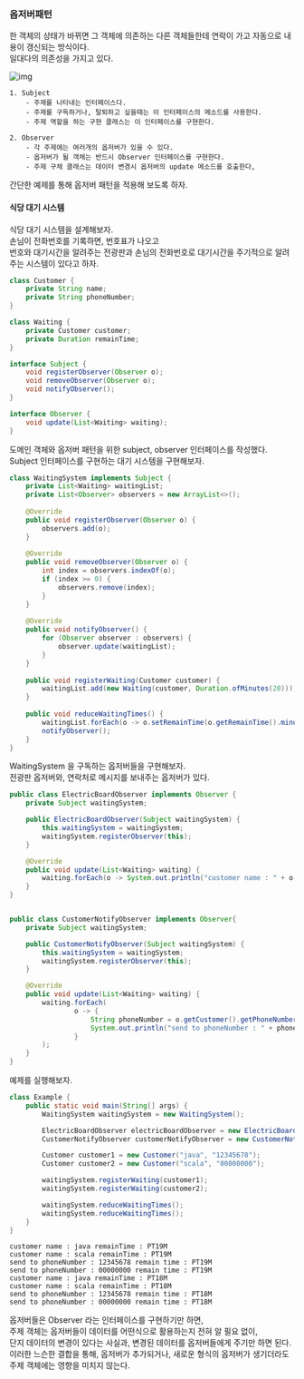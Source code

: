 ### 옵저버패턴

한 객체의 상태가 바뀌면 그 객체에 의존하는 다른 객체들한테 연락이 가고 자동으로 내용이 갱신되는 방식이다.  
일대다의 의존성을 가지고 있다.  

![img](https://user-images.githubusercontent.com/37106689/69149111-215c3380-0b19-11ea-8b9f-5c4a2193e5aa.JPG)

``` 
1. Subject
    - 주제를 나타내는 인터페이스다.
    - 주제를 구독하거나, 탈퇴하고 싶을때는 이 인터페이스의 메소드를 사용한다.
    - 주제 역할을 하는 구현 클래스는 이 인터페이스를 구현한다.

2. Observer
    - 각 주제에는 여러개의 옵저버가 있을 수 있다.
    - 옵저버가 될 객체는 반드시 Observer 인터페이스를 구현한다.
    - 주제 구체 클래스는 데이터 변경시 옵저버의 update 메소드를 호출한다, 
```
  
  
간단한 예제를 통해 옵저버 패턴을 적용해 보도록 하자.


#### 식당 대기 시스템 

식당 대기 시스템을 설계해보자.  
손님이 전화번호를 기록하면, 번호표가 나오고  
번호와 대기시간을 알려주는 전광판과 손님의 전화번호로 대기시간을 주기적으로 알려주는 시스템이 있다고 하자.
```java
class Customer {
    private String name;
    private String phoneNumber;
}

class Waiting {
    private Customer customer;
    private Duration remainTime;
}

interface Subject {
    void registerObserver(Observer o);
    void removeObserver(Observer o);
    void notifyObserver();
}

interface Observer {
    void update(List<Waiting> waiting);
}
```
도메인 객체와 옵저버 패턴을 위한 subject, observer 인터페이스를 작성했다.  
Subject 인터페이스를 구현하는 대기 시스템을 구현해보자.

```java
class WaitingSystem implements Subject {
    private List<Waiting> waitingList;
    private List<Observer> observers = new ArrayList<>();
    
    @Override
    public void registerObserver(Observer o) {
        observers.add(o);
    }
    
    @Override
    public void removeObserver(Observer o) {
        int index = observers.indexOf(o);
        if (index >= 0) {
            observers.remove(index);
        }
    }
    
    @Override
    public void notifyObserver() {
        for (Observer observer : observers) {
            observer.update(waitingList);
        }
    }
    
    public void registerWaiting(Customer customer) {
        waitingList.add(new Waiting(customer, Duration.ofMinutes(20)));
    }
    
    public void reduceWaitingTimes() {
        waitingList.forEach(o -> o.setRemainTime(o.getRemainTime().minus(Duration.ofMinutes(1))));
        notifyObserver();
    }
}
```

WaitingSystem 을 구독하는 옵저버들을 구현해보자.  
전광판 옵저버와, 연락처로 메시지를 보내주는 옵저버가 있다.

```java
public class ElectricBoardObserver implements Observer {
    private Subject waitingSystem;

    public ElectricBoardObserver(Subject waitingSystem) {
        this.waitingSystem = waitingSystem;
        waitingSystem.registerObserver(this);
    }

    @Override
    public void update(List<Waiting> waiting) {
        waiting.forEach(o -> System.out.println("customer name : " + o.getCustomer().getName() + " remainTime : " + o.getRemainTime()));
    }
}


public class CustomerNotifyObserver implements Observer{
    private Subject waitingSystem;

    public CustomerNotifyObserver(Subject waitingSystem) {
        this.waitingSystem = waitingSystem;
        waitingSystem.registerObserver(this);
    }

    @Override
    public void update(List<Waiting> waiting) {
        waiting.forEach(
                o -> {
                    String phoneNumber = o.getCustomer().getPhoneNumber();
                    System.out.println("send to phoneNumber : " + phoneNumber);
                }
        );
    }
}
```

예제를 실행해보자.
```java
class Example {
    public static void main(String[] args) {
        WaitingSystem waitingSystem = new WaitingSystem();

        ElectricBoardObserver electricBoardObserver = new ElectricBoardObserver(waitingSystem);
        CustomerNotifyObserver customerNotifyObserver = new CustomerNotifyObserver(waitingSystem);

        Customer customer1 = new Customer("java", "12345678");
        Customer customer2 = new Customer("scala", "00000000");

        waitingSystem.registerWaiting(customer1);
        waitingSystem.registerWaiting(customer2);

        waitingSystem.reduceWaitingTimes();
        waitingSystem.reduceWaitingTimes();
    }
}
```

```
customer name : java remainTime : PT19M
customer name : scala remainTime : PT19M
send to phoneNumber : 12345678 remain time : PT19M
send to phoneNumber : 00000000 remain time : PT19M
customer name : java remainTime : PT18M
customer name : scala remainTime : PT18M
send to phoneNumber : 12345678 remain time : PT18M
send to phoneNumber : 00000000 remain time : PT18M
```

옵저버들은 Observer 라는 인터페이스를 구현하기만 하면,  
주제 객체는 옵저버들이 데이터를 어떤식으로 활용하는지 전혀 알 필요 없이,  
단지 데이터의 변경이 있다는 사실과, 변경된 데이터를 옵저버들에게 주기만 하면 된다.  
이러한 느슨한 결합을 통해, 옵저버가 추가되거나, 새로운 형식의 옵저버가 생기더라도 주제 객체에는 영향을 미치지 않는다.
